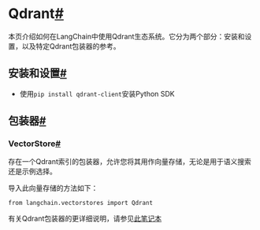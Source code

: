 

Qdrant[#](#qdrant "跳转到标题：Qdrant")
=================================

本页介绍如何在LangChain中使用Qdrant生态系统。它分为两个部分：安装和设置，以及特定Qdrant包装器的参考。

安装和设置[#](#installation-and-setup "跳转到标题：安装和设置")
-----------------------------------------------

* 使用`pip install qdrant-client`安装Python SDK

包装器[#](#wrappers "跳转到标题：包装器")
-----------------------------

### VectorStore[#](#vectorstore "跳转到标题：VectorStore")

存在一个Qdrant索引的包装器，允许您将其用作向量存储，无论是用于语义搜索还是示例选择。

导入此向量存储的方法如下：

```
from langchain.vectorstores import Qdrant

```

有关Qdrant包装器的更详细说明，请参见[此笔记本](../modules/indexes/vectorstores/examples/qdrant)

